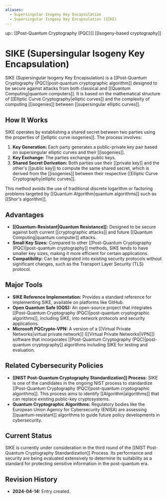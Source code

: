 ```yaml
---
aliases:
  - Supersingular Isogeny Key Encapsulation
  - Supersingular Isogeny Key Encapsulation (SIKE)
---
```

up:: [[Post-Quantum Cryptography (PQC)]] [[Isogeny-based cryptography]]
# SIKE (Supersingular Isogeny Key Encapsulation)

SIKE (Supersingular Isogeny Key Encapsulation) is a [[Post-Quantum Cryptography (PQC)|post-quantum cryptographic algorithm]] designed to be secure against attacks from both classical and [[Quantum Computing|quantum computers]]. It is based on the mathematical structure of [[Elliptic Curve Cryptography|elliptic curves]] and the complexity of computing [[isogenies]] between [[supersingular elliptic curves]].

## How It Works

SIKE operates by establishing a shared secret between two parties using the properties of [[elliptic curve isogenies]]. The process involves:

1. **Key Generation:** Each party generates a public-private key pair based on supersingular elliptic curves and their [[isogenies]].
2. **Key Exchange:** The parties exchange public keys.
3. **Shared Secret Derivation:** Both parties use their [[private key]] and the other's [[public key]] to compute the same shared secret, which is derived from the [[isogenies]] between their respective [[Elliptic Curve Cryptography|elliptic curves]].

This method avoids the use of traditional discrete logarithm or factoring problems targeted by [[Quantum Algorithm|quantum algorithms]] such as [[Shor's algorithm]].

## Advantages

- **[[Quantum-Resistant|Quantum Resistance]]:** Designed to be secure against both current [[cryptographic attacks]] and future [[Quantum Computing|quantum computer]] attacks.
- **Small Key Sizes:** Compared to other [[Post-Quantum Cryptography (PQC)|post-quantum cryptography]] methods, SIKE tends to have smaller key sizes, making it more efficient for certain applications.
- **Compatibility:** Can be integrated into existing security protocols without significant changes, such as the Transport Layer Security (TLS) protocol.

## Major Tools

- **SIKE Reference Implementation:** Provides a standard reference for implementing SIKE, available on platforms like GitHub.
- **Open Quantum Safe (OQS):** An open-source project that integrates [[Post-Quantum Cryptography (PQC)|post-quantum cryptographic algorithms]], including SIKE, into network protocols and security applications.
- **Microsoft PQCrypto-VPN:** A version of a [[Virtual Private Networks|virtual private network]] ([[Virtual Private Networks|VPN]]) software that incorporates [[Post-Quantum Cryptography (PQC)|post-quantum cryptography]] algorithms including SIKE for testing and evaluation.

## Related Cybersecurity Policies

- **[[NIST Post-Quantum Cryptography Standardization]] Process:** SIKE is one of the candidates in the ongoing NIST process to standardize [[Post-Quantum Cryptography (PQC)|post-quantum cryptographic algorithms]]. This process aims to identify [[Algorithm|algorithms]] that can replace existing public-key cryptosystems.
- **Quantum Cryptographic Algorithms:** Regulatory bodies like the European Union Agency for Cybersecurity (ENISA) are assessing [[quantum-resistant]] algorithms to guide future policy developments in cybersecurity.

## Current Status

SIKE is currently under consideration in the third round of the [[NIST Post-Quantum Cryptography Standardization]] Process. Its performance and security are being evaluated extensively to determine its suitability as a standard for protecting sensitive information in the post-quantum era.

## Revision History

- **2024-04-14:** Entry created.